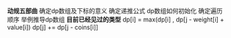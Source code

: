 **动规五部曲**
确定dp数组及下标的意义
确定递推公式
dp数组如何初始化
确定遍历顺序
举例推导dp数组
**目前已经见过的类型**
dp[i] = max(dp[i] , dp[j - weight[i] + value[i])
dp[j] += dp[j - coins[i]]
